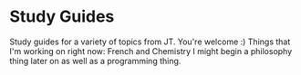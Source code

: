 # Study Guides
Study guides for a variety of topics from JT.
You're welcome :)
Things that I'm working on right now: French and Chemistry
I might begin a philosophy thing later on as well as a programming thing.
